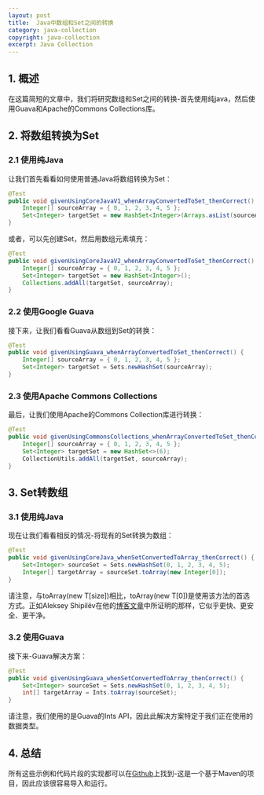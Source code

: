 ```yaml
---
layout: post
title:  Java中数组和Set之间的转换
category: java-collection
copyright: java-collection
excerpt: Java Collection
---
```


## 1. 概述

在这篇简短的文章中，我们将研究数组和Set之间的转换-首先使用纯java，然后使用Guava和Apache的Commons Collections库。

## 2. 将数组转换为Set

### 2.1 使用纯Java

让我们首先看看如何使用普通Java将数组转换为Set：

```java
@Test
public void givenUsingCoreJavaV1_whenArrayConvertedToSet_thenCorrect() {
    Integer[] sourceArray = { 0, 1, 2, 3, 4, 5 };
    Set<Integer> targetSet = new HashSet<Integer>(Arrays.asList(sourceArray));
}
```

或者，可以先创建Set，然后用数组元素填充：

```java
@Test
public void givenUsingCoreJavaV2_whenArrayConvertedToSet_thenCorrect() {
    Integer[] sourceArray = { 0, 1, 2, 3, 4, 5 };
    Set<Integer> targetSet = new HashSet<Integer>();
    Collections.addAll(targetSet, sourceArray);
}
```

### 2.2 使用Google Guava

接下来，让我们看看Guava从数组到Set的转换：

```java
@Test
public void givenUsingGuava_whenArrayConvertedToSet_thenCorrect() {
    Integer[] sourceArray = { 0, 1, 2, 3, 4, 5 };
    Set<Integer> targetSet = Sets.newHashSet(sourceArray);
}
```

### 2.3 使用Apache Commons Collections

最后，让我们使用Apache的Commons Collection库进行转换：

```java
@Test
public void givenUsingCommonsCollections_whenArrayConvertedToSet_thenCorrect() {
    Integer[] sourceArray = { 0, 1, 2, 3, 4, 5 };
    Set<Integer> targetSet = new HashSet<>(6);
    CollectionUtils.addAll(targetSet, sourceArray);
}
```

## 3. Set转数组

### 3.1 使用纯Java

现在让我们看看相反的情况-将现有的Set转换为数组：

```java
@Test
public void givenUsingCoreJava_whenSetConvertedToArray_thenCorrect() {
    Set<Integer> sourceSet = Sets.newHashSet(0, 1, 2, 3, 4, 5);
    Integer[] targetArray = sourceSet.toArray(new Integer[0]);
}
```

请注意，与toArray(new T\[size])相比，toArray(new T\[0])是使用该方法的首选方式。正如Aleksey Shipilëv在他的[博客文章](https://shipilev.net/blog/2016/arrays-wisdom-ancients/#_conclusion)中所证明的那样，它似乎更快、更安全、更干净。

### 3.2 使用Guava

接下来-Guava解决方案：

```java
@Test
public void givenUsingGuava_whenSetConvertedToArray_thenCorrect() {
    Set<Integer> sourceSet = Sets.newHashSet(0, 1, 2, 3, 4, 5);
    int[] targetArray = Ints.toArray(sourceSet);
}
```

请注意，我们使用的是Guava的Ints API，因此此解决方案特定于我们正在使用的数据类型。

## 4. 总结

所有这些示例和代码片段的实现都可以在[Github](https://github.com/tuyucheng7/taketoday-tutorial4j/tree/master/java-core-modules/java-collections-conversions-1)上找到-这是一个基于Maven的项目，因此应该很容易导入和运行。